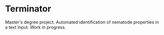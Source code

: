 # Terminator
Master's degree project. Automated identification of nematode properties in a text input. Work in progress.
